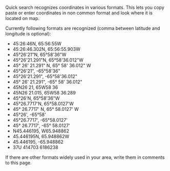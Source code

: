 Quick search recognizes coordinates in various formats. This lets you copy paste or enter coordinates in non common format and look where it is located on map.

Currently following formats are recognized (comma between latitude and longitude is optional):
  * 45:26:46N, 65:56:55W
  * 45:26:46.302N, 65:56:55.903W
  * 45°26'21"N, 65°58'36"W
  * 45°26'21.291"N, 65°58'36.012"W
  * 45° 26' 21.291" N, 65° 58' 36.012" W
  * 45°26'21", -65°58'36"
  * 45°26'21.291", -65°58'36.012"
  * 45° 26' 21.291", -65° 58' 36.012"
  * 45N26 21, 65W58 36
  * 45N26 21.015, 65W58 36.289
  * 45°26'N, 65°58'36"W
  * 45°26.7717'N, 65°58.0127'W
  * 45° 26.7717' N, 65° 58.0127' W
  * 45°26', -65°58'
  * 45°26.7717', -65°58.0127'
  * 45° 26.7717', -65° 58.0127'
  * N45.446195, W65.948862
  * 45.446195N, 65.948862W
  * 45.446195, -65.948862
  * 37U 414703 6186238

If there are other formats widely used in your area, write them in comments to this page.
